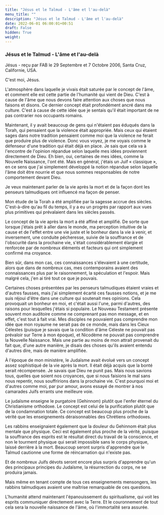 ```yaml
---
title: "Jésus et le Talmud - L'âme et l'au-delà"
menu_title: ""
description: "Jésus et le Talmud - L'âme et l'au-delà"
date: 2022-06-01 06:00:01+00:51
draft: False
hidden: True
weight:
---
```

### Jésus et le Talmud - L'âme et l'au-delà

Jésus - reçu par FAB le 29 Septembre et 7 Octobre 2006, Santa Cruz, Californie, USA.

C'est moi, Jésus.

L'atmosphère dans laquelle je vivais était saturée par le concept de l'âme, et comment elle est cette partie de l'humanité qui vient de Dieu. C'est à cause de l'âme que nous devons faire attention aux choses que nous faisons et disons. Ce dernier concept était profondément ancré dans ma culture. C'est à cause de cette idée que je sentais qu'il était important de ne pas contrarier nos occupants romains.

Maintenant, il y avait beaucoup de gens qui n'étaient pas éduqués dans la Torah, qui pensaient que la violence était appropriée. Mais ceux qui étaient sages dans notre tradition pensaient comme moi que la violence ne ferait que produire plus de violence. Donc vous voyez, je me voyais comme le défenseur d'une tradition qui était déjà en place.
Je sais que cela va à l'encontre de l'opinion répandue selon laquelle mes idées proviennent directement de Dieu. Eh bien, oui, certaines de mes idées, comme la Nouvelle Naissance, l'ont été. Mais en général, j'étais un Juif « classique », en ce sens que j'ai simplement développé la notion répandue selon laquelle l'âme doit être nourrie et que nous sommes responsables de notre comportement devant Dieu.

Je veux maintenant parler de la vie après la mort et de la façon dont les penseurs talmudiques ont influencé ma façon de penser.

Mon étude de la Torah a été amplifiée par la sagesse accrue des siècles. C'est-à-dire qu'au fil du temps, il y a eu un progrès par rapport aux vues plus primitives qui prévalaient dans les siècles passés.

Le concept de la vie après la mort a été affiné et amplifié. De sorte que lorsque j'étais prêt à aller dans le monde, ma perception intuitive de la cause et de l'effet entre une vie juste et le bonheur dans la vie à venir, et inversement, une conduite pécheresse, suivie de la souffrance et de l'obscurité dans la prochaine vie, s'était considérablement élargie et renforcée par de nombreux éléments et facteurs qui ont simplement confirmé ma croyance.

Bien sûr, dans mon cas, ces connaissances s'élevaient à une certitude, alors que dans de nombreux cas, mes contemporains avaient des connaissances plus par le raisonnement, la spéculation et l'espoir. Mais malgré cela, j'en ai tiré tout ce que je pouvais.

Certaines choses présentées par les penseurs talmudiques étaient vraies et d'autres fausses, mais j'ai simplement écarté ces fausses notions, et je me suis réjoui d'être dans une culture qui soutenait mes opinions. Cela provoquait un bonheur en moi, et c'était aussi l'une, parmi d'autres, des raisons pour lesquelles j'étais si populaire.
Le Nouveau Testament présente souvent mon auditoire comme ne comprenant pas mon message, et en effet, c'est tout à fait vrai. Mes disciples ne pouvaient pas comprendre mon idée que mon royaume ne serait pas de ce monde, mais dans les Cieux Célestes (puisque je savais que la condition d'âme Céleste ne pouvait pas prévaloir sur Terre à mon époque), et Nicodème ne pouvait pas comprendre la Nouvelle Naissance. Mais une partie au moins de mon attrait provenait du fait que, d'une autre manière, je disais des choses qu'ils avaient entendu d'autres dire, mais de manière amplifiée.

À l'époque de mon ministère, le Judaïsme avait évolué vers un concept assez sophistiqué de la vie après la mort. Il était déjà acquis que la bonté serait récompensée. Je savais que Dieu ne punit pas. Mais nous savions tous, quelles que soient nos croyances, que si nous faisions le mal sans nous repentir, nous souffririons dans la prochaine vie. C'est pourquoi moi et d'autres comme moi, par pur amour, avons essayé de montrer à nos camarades Juifs errants une meilleure voie.

Le judaïsme enseigne le purgatoire (Gehinnom) plutôt que l'enfer éternel du Christianisme orthodoxe. Le concept est celui de la purification plutôt que de la condamnation totale. Ce concept est beaucoup plus proche de la vérité que les enseignements déraisonnables des Chrétiens orthodoxes.

Les rabbins enseignaient également que la douleur du Gehinnom était plus mentale que physique. Ceci est également plus proche de la vérité, puisque la souffrance des esprits est le résultat direct du travail de la conscience, et non le tourment physique qui serait impossible sans le corps physique, laissé derrière à la mort.
Beaucoup seront surpris d'apprendre que le Talmud cautionne une forme de réincarnation qui n'existe pas.

Et de nombreux Juifs dévots seront encore plus surpris d'apprendre qu'un des principaux principes du Judaïsme, la résurrection du corps, ne se produira jamais.

Mais même en tenant compte de tous ces enseignements mensongers, les rabbins talmudiques avaient une maîtrise remarquable de ces questions.

L'humanité attend maintenant l'épanouissement du spiritualisme, qui voit les esprits communiquer directement avec la Terre. Et le couronnement de tout cela sera la nouvelle naissance de l'âme, où l'immortalité sera assurée.